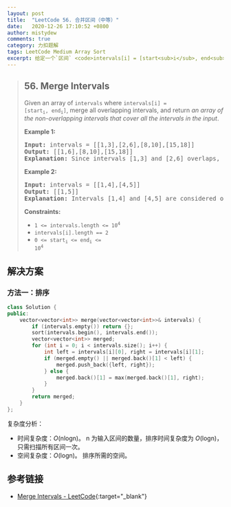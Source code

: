 ```yaml
---
layout: post
title:  "LeetCode 56. 合并区间（中等）"
date:   2020-12-26 17:10:52 +0800
author: mistydew
comments: true
category: 力扣题解
tags: LeetCode Medium Array Sort
excerpt: 给定一个`区间` <code>intervals[i] = [start<sub>i</sub>, end<sub>i</sub>]</code> 的集合，合并所有重叠的区间，并返回*一个覆盖所有输入区间的不重叠区间的集合*。
---
```

> ## 56. Merge Intervals
> 
> Given an array of `intervals` where <code>intervals[i] = [start<sub>i</sub>,
> end<sub>i</sub>]</code>, merge all overlapping intervals, and return *an array
> of the non-overlapping intervals that cover all the intervals in the input*.
> 
> **Example 1:**
> 
> <pre>
> <strong>Input:</strong> intervals = [[1,3],[2,6],[8,10],[15,18]]
> <strong>Output:</strong> [[1,6],[8,10],[15,18]]
> <strong>Explanation:</strong> Since intervals [1,3] and [2,6] overlaps, merge them into [1,6].
> </pre>
> 
> **Example 2:**
> 
> <pre>
> <strong>Input:</strong> intervals = [[1,4],[4,5]]
> <strong>Output:</strong> [[1,5]]
> <strong>Explanation:</strong> Intervals [1,4] and [4,5] are considered overlapping.
> </pre>
> 
> **Constraints:**
> 
> * <code>1 <= intervals.length <= 10<sup>4</sup></code>
> * <code>intervals[i].length == 2</code>
> * <code>0 <= start<sub>i</sub> <= end<sub>i</sub> <= 10<sup>4</sup></code>

## 解决方案

### 方法一：排序

```cpp
class Solution {
public:
    vector<vector<int>> merge(vector<vector<int>>& intervals) {
        if (intervals.empty()) return {};
        sort(intervals.begin(), intervals.end());
        vector<vector<int>> merged;
        for (int i = 0; i < intervals.size(); i++) {
            int left = intervals[i][0], right = intervals[i][1];
            if (merged.empty() || merged.back()[1] < left) {
                merged.push_back({left, right});
            } else {
                merged.back()[1] = max(merged.back()[1], right);
            }
        }
        return merged;
    }
};
```

复杂度分析：
* 时间复杂度：*O*(nlogn)。
  n 为输入区间的数量，排序时间复杂度为 *O*(logn)，只需扫描所有区间一次。
* 空间复杂度：*O*(logn)。
  排序所需的空间。

## 参考链接

* [Merge Intervals - LeetCode](https://leetcode.com/problems/merge-intervals/){:target="_blank"}
